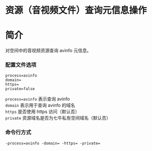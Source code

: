 # 资源（音视频文件）查询元信息操作

# 简介
对空间中的音视频资源查询 avinfo 元信息。

### 配置文件选项
```
process=avinfo
domain=
https=
private=false
```
`process=avinfo` 表示查询 avinfo  
`domain` 表示用于查询 avinfo 的域名  
`https` 是否使用 https 访问（默认否）  
`private` 资源域名是否为七牛私有空间域名（默认否）  

### 命令行方式
```
-process=avinfo -domain= -https= -private= 
```
